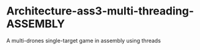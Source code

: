 # Architecture-ass3-multi-threading-ASSEMBLY
A multi-drones single-target game in assembly using threads
